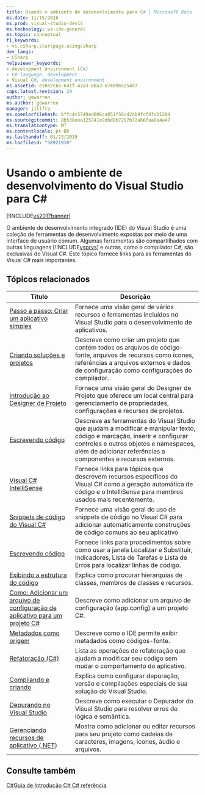 ```yaml
---
title: Usando o ambiente de desenvolvimento para C# | Microsoft Docs
ms.date: 11/15/2016
ms.prod: visual-studio-dev14
ms.technology: vs-ide-general
ms.topic: conceptual
f1_keywords:
- vs.csharp.startpage.usingcsharp
dev_langs:
- CSharp
helpviewer_keywords:
- development environment [C#]
- C# language, development
- Visual C#, development environment
ms.assetid: e10e2cba-641f-47a3-88a3-6748965254d7
caps.latest.revision: 29
author: gewarren
ms.author: gewarren
manager: jillfra
ms.openlocfilehash: bffc4c5740ad006ca851f56cd2db8fcfdfc21294
ms.sourcegitcommit: 8b538eea125241e9d6d8b7297b72a66faa9a4a47
ms.translationtype: MT
ms.contentlocale: pt-BR
ms.lasthandoff: 01/23/2019
ms.locfileid: "58921910"
---
```

# <a name="using-the-visual-studio-development-environment-for-c"></a>Usando o ambiente de desenvolvimento do Visual Studio para C# #
[!INCLUDE[vs2017banner](../includes/vs2017banner.md)]

O ambiente de desenvolvimento integrado (IDE) do Visual Studio é uma coleção de ferramentas de desenvolvimento expostas por meio de uma interface de usuário comum. Algumas ferramentas são compartilhados com outras linguagens [!INCLUDE[vsprvs](../includes/vsprvs-md.md)] e outras, como o compilador C#, são exclusivas do Visual C#. Este tópico fornece links para as ferramentas do Visual C# mais importantes.

## <a name="related-topics"></a>Tópicos relacionados

|Título|Descrição|
|-----------|-----------------|
|[Passo a passo: Criar um aplicativo simples](../ide/walkthrough-create-a-simple-application-with-visual-csharp-or-visual-basic.md)|Fornece uma visão geral de vários recursos e ferramentas incluídos no Visual Studio para o desenvolvimento de aplicativos.|
|[Criando soluções e projetos](../ide/creating-solutions-and-projects.md)|Descreve como criar um projeto que contém todos os arquivos de código-fonte, arquivos de recursos como ícones, referências a arquivos externos e dados de configuração como configurações do compilador.|
|[Introdução ao Designer de Projeto](http://msdn.microsoft.com/898dd854-c98d-430c-ba1b-a913ce3c73d7)|Fornece uma visão geral do Designer de Projeto que oferece um local central para gerenciamento de propriedades, configurações e recursos de projetos.|
|[Escrevendo código](../ide/writing-code-in-the-code-and-text-editor.md)|Descreve as ferramentas do Visual Studio que ajudam a modificar e manipular texto, código e marcação, inserir e configurar controles e outros objetos e namespaces, além de adicionar referências a componentes e recursos externos.|
|[Visual C# IntelliSense](../ide/visual-csharp-intellisense.md)|Fornece links para tópicos que descrevem recursos específicos do Visual C# como a geração automática de código e o IntelliSense para membros usados mais recentemente.|
|[Snippets de código do Visual C#](../ide/visual-csharp-code-snippets.md)|Fornece uma visão geral do uso de snippets de código no Visual C# para adicionar automaticamente construções de código comuns ao seu aplicativo|
|[Escrevendo código](../ide/writing-code-in-the-code-and-text-editor.md)|Fornece links para procedimentos sobre como usar a janela Localizar e Substituir, Indicadores, Lista de Tarefas e Lista de Erros para localizar linhas de código.|
|[Exibindo a estrutura do código](../ide/viewing-the-structure-of-code.md)|Explica como procurar hierarquias de classes, membros de classes e recursos.|
|[Como: Adicionar um arquivo de configuração de aplicativo para um projeto C#](../csharp-ide/how-to-add-an-application-configuration-file-to-a-csharp-project.md)|Descreve como adicionar um arquivo de configuração (app.config) a um projeto C#.|
|[Metadados como origem](../csharp-ide/metadata-as-source.md)|Descreve como o IDE permite exibir metadados como códigos-fonte.|
|[Refatoração (C#)](../csharp-ide/refactoring-csharp.md)|Lista as operações de refatoração que ajudam a modificar seu código sem mudar o comportamento do aplicativo.|
|[Compilando e criando](../ide/compiling-and-building-in-visual-studio.md)|Explica como configurar depuração, versão e compilações especiais de sua solução do Visual Studio.|
|[Depurando no Visual Studio](../debugger/debugging-in-visual-studio.md)|Descreve como executar o Depurador do Visual Studio para resolver erros de lógica e semântica.|
|[Gerenciando recursos de aplicativo (.NET)](../ide/managing-application-resources-dotnet.md)|Mostra como adicionar ou editar recursos para seu projeto como cadeias de caracteres, imagens, ícones, áudio e arquivos.|

## <a name="see-also"></a>Consulte também
 [C#](http://msdn.microsoft.com/library/7f4f8103-7068-4f1d-92c7-3c4519b6edbc)[Guia de Introdução C# ](http://msdn.microsoft.com/library/d6ec050f-3956-4737-8030-a4fa3521d29f) [ C# referência](http://msdn.microsoft.com/library/06de3167-c16c-4e1a-b3c5-c27841d4569a)